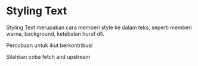 # Styling Text

Styling Text merupakan cara memberi style ke dalam teks, seperti memberi warna, background, ketebalan huruf dll.

Percobaan untuk ikut berkontribusi

Silahkan coba fetch and upstream